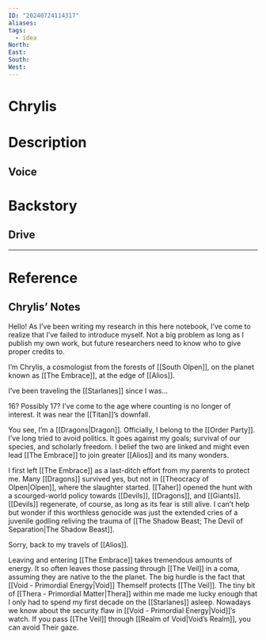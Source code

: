 ```yaml
---
ID: "20240724114317"
aliases: 
tags:
  - idea
North: 
East: 
South: 
West:
---
```

# Chrylis

# Description



## Voice



# Backstory



## Drive



---

# Reference

## Chrylis’ Notes

Hello! As I’ve been writing my research in this here notebook, I’ve come to realize that I’ve failed to introduce myself. Not a big problem as long as I publish my own work, but future researchers need to know who to give proper credits to.

I’m Chrylis, a cosmologist from the forests of [[South Olpen]], on the planet known as [[The Embrace]], at the edge of [[Alios]].

I’ve been traveling the [[Starlanes]] since I was…

16? Possibly 17? I’ve come to the age where counting is no longer of interest. It was near the [[Titan]]’s downfall.

You see, I’m a [[Dragons|Dragon]]. Officially, I belong to the [[Order Party]]. I’ve long tried to avoid politics. It goes against my goals; survival of our species, and scholarly freedom. I belief the two are linked and might even lead [[The Embrace]] to join greater [[Alios]] and its many wonders.

I first left [[The Embrace]] as a last-ditch effort from my parents to protect me. Many [[Dragons]] survived yes, but not in [[Theocracy of Olpen|Olpen]], where the slaughter started. [[Taher]] opened the hunt with a scourged-world policy towards [[Devils]], [[Dragons]], and [[Giants]]. [[Devils]] regenerate, of course, as long as its fear is still alive. I can’t help but wonder if this worthless genocide was just the extended cries of a juvenile godling reliving the trauma of [[The Shadow Beast; The Devil of Separation|The Shadow Beast]].

Sorry, back to my travels of [[Alios]].

Leaving and entering [[The Embrace]] takes tremendous amounts of energy. It so often leaves those passing through [[The Veil]] in a coma, assuming they are native to the the planet. The big hurdle is the fact that [[Void - Primordial Energy|Void]] Themself protects [[The Veil]]. The tiny bit of [[Thera - Primordial Matter|Thera]] within me made me lucky enough that I only had to spend my first decade on the [[Starlanes]] asleep. Nowadays we know about the security flaw in [[Void - Primordial Energy|Void]]’s watch. If you pass [[The Veil]] through [[Realm of Void|Void’s Realm]], you can avoid Their gaze.